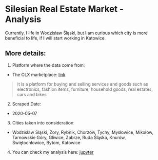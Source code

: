 # Silesian Real Estate Market - Analysis
Currently, I life in Wodzisław Śląski, but I am curious which city is more beneficial to life, if I will start working in Katowice. 

## More details:
1. Platform where the data come from:
* The OLX marketplace: [link](https://www.olx.pl/)
> It is a platform for buying and selling services and goods such as electronics, fashion items, furniture, household goods, real estates, cars and bikes

2. Scraped Date: 
* 2020-05-07

3. Cities taken into consideration:
* Wodzisław Śląski, Żory, Rybnik, Chorzów, Tychy, Mysłowice, Mikołów, Tarnowskie Góry, Gliwice, Zabrze, Ruda Śląska, Knurów, Świętochłowice, Bytom, Katowice

4. You can check my analysis here: [jupyter]( 'https://raw.githubusercontent.com/mborycki/Silesian_Real_Estate_Market/Real_Estate_Market_Analyzing.ipynb)
